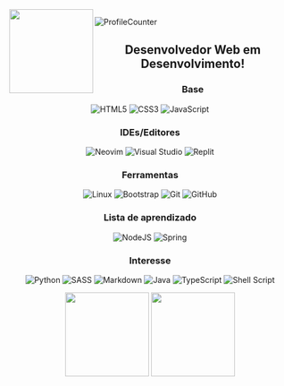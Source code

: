 <img align="left" height="150em" src="https://external-content.duckduckgo.com/iu/?u=https%3A%2F%2Fmedia.tenor.com%2Fimages%2Fccb959edb41a02737755b2209ef7d97a%2Ftenor.gif&f=1&nofb=1&ipt=524adb14a162f4747a0b6868b63a7588270986a754d5aa131890692e5d8ee007&ipo=images"/>
  
  ![ProfileCounter](https://komarev.com/ghpvc/?username=pass0n)
<div align="center">

  ## Desenvolvedor Web em Desenvolvimento!
  
  ### Base
  
  ![HTML5](https://img.shields.io/badge/html5-%23E34F26.svg?style=for-the-badge&logo=html5&logoColor=white)
  ![CSS3](https://img.shields.io/badge/css3-%231572B6.svg?style=for-the-badge&logo=css3&logoColor=white)
  ![JavaScript](https://img.shields.io/badge/javascript-%23323330.svg?style=for-the-badge&logo=javascript&logoColor=%23F7DF1E)
  
  
  ### IDEs/Editores
  
  ![Neovim](https://img.shields.io/badge/NeoVim-%2357A143.svg?&style=for-the-badge&logo=neovim&logoColor=white)
  ![Visual Studio](https://img.shields.io/badge/Visual%20Studio-5C2D91.svg?style=for-the-badge&logo=visual-studio&logoColor=white)
  ![Replit](https://img.shields.io/badge/Replit-DD1200?style=for-the-badge&logo=Replit&logoColor=white)
  

  ### Ferramentas
  
  ![Linux](https://img.shields.io/badge/Linux-FCC624?style=for-the-badge&logo=linux&logoColor=black)
  ![Bootstrap](https://img.shields.io/badge/bootstrap-%23563D7C.svg?style=for-the-badge&logo=bootstrap&logoColor=white)
  ![Git](https://img.shields.io/badge/git-%23F05033.svg?style=for-the-badge&logo=git&logoColor=white)
  ![GitHub](https://img.shields.io/badge/github-%23121011.svg?style=for-the-badge&logo=github&logoColor=white)
  
  
  ### Lista de aprendizado
  
  ![NodeJS](https://img.shields.io/badge/node.js-6DA55F?style=for-the-badge&logo=node.js&logoColor=white)
  ![Spring](https://img.shields.io/badge/spring-%236DB33F.svg?style=for-the-badge&logo=spring&logoColor=white)
  
  
  ### Interesse
  
  ![Python](https://img.shields.io/badge/python-3670A0?style=for-the-badge&logo=python&logoColor=ffdd54)
  ![SASS](https://img.shields.io/badge/SASS-hotpink.svg?style=for-the-badge&logo=SASS&logoColor=white)
  ![Markdown](https://img.shields.io/badge/markdown-%23000000.svg?style=for-the-badge&logo=markdown&logoColor=white)
  ![Java](https://img.shields.io/badge/java-%23ED8B00.svg?style=for-the-badge&logo=java&logoColor=white)
  ![TypeScript](https://img.shields.io/badge/typescript-%23007ACC.svg?style=for-the-badge&logo=typescript&logoColor=white)
  ![Shell Script](https://img.shields.io/badge/shell_script-%23121011.svg?style=for-the-badge&logo=gnu-bash&logoColor=white)

<img height="150em" src="https://github-readme-stats.vercel.app/api/top-langs/?username=pass0n&layout=compact&langs_count=7&theme=dark"/>

<img height="150em" src="https://github-readme-stats.vercel.app/api?username=pass0n&show_icons=true&theme=dark"/>
</div>



